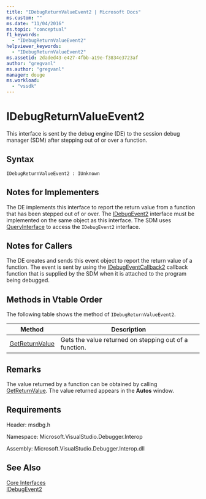 ```yaml
---
title: "IDebugReturnValueEvent2 | Microsoft Docs"
ms.custom: ""
ms.date: "11/04/2016"
ms.topic: "conceptual"
f1_keywords: 
  - "IDebugReturnValueEvent2"
helpviewer_keywords: 
  - "IDebugReturnValueEvent2"
ms.assetid: 2daded43-e427-4fbb-a19e-f3834e3723af
author: "gregvanl"
ms.author: "gregvanl"
manager: douge
ms.workload: 
  - "vssdk"
---
```

# IDebugReturnValueEvent2
This interface is sent by the debug engine (DE) to the session debug manager (SDM) after stepping out of or over a function.  
  
## Syntax  
  
```  
IDebugReturnValueEvent2 : IUnknown  
```  
  
## Notes for Implementers  
 The DE implements this interface to report the return value from a function that has been stepped out of or over. The [IDebugEvent2](../../../extensibility/debugger/reference/idebugevent2.md) interface must be implemented on the same object as this interface. The SDM uses [QueryInterface](/cpp/atl/queryinterface) to access the `IDebugEvent2` interface.  
  
## Notes for Callers  
 The DE creates and sends this event object to report the return value of a function. The event is sent by using the [IDebugEventCallback2](../../../extensibility/debugger/reference/idebugeventcallback2.md) callback function that is supplied by the SDM when it is attached to the program being debugged.  
  
## Methods in Vtable Order  
 The following table shows the method of `IDebugReturnValueEvent2`.  
  
|Method|Description|  
|------------|-----------------|  
|[GetReturnValue](../../../extensibility/debugger/reference/idebugreturnvalueevent2-getreturnvalue.md)|Gets the value returned on stepping out of a function.|  
  
## Remarks  
 The value returned by a function can be obtained by calling [GetReturnValue](../../../extensibility/debugger/reference/idebugreturnvalueevent2-getreturnvalue.md). The value returned appears in the **Autos** window.  
  
## Requirements  
 Header: msdbg.h  
  
 Namespace: Microsoft.VisualStudio.Debugger.Interop  
  
 Assembly: Microsoft.VisualStudio.Debugger.Interop.dll  
  
## See Also  
 [Core Interfaces](../../../extensibility/debugger/reference/core-interfaces.md)   
 [IDebugEvent2](../../../extensibility/debugger/reference/idebugevent2.md)